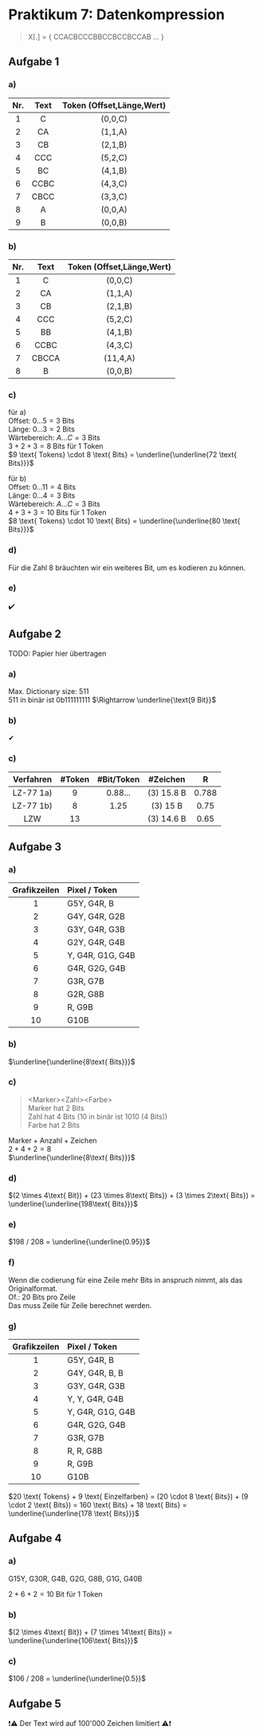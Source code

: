 # Praktikum 7: Datenkompression

>X[.] = { CCACBCCCBBCCBCCBCCAB ... }

## Aufgabe 1

### a)

|Nr.|Text|Token (Offset,Länge,Wert)|
|:-:|:-:|:-:|
|1|C|(0,0,C)|
|2|CA|(1,1,A)|
|3|CB|(2,1,B)|
|4|CCC|(5,2,C)|
|5|BC|(4,1,B)|
|6|CCBC|(4,3,C)|
|7|CBCC|(3,3,C)|
|8|A|(0,0,A)|
|9|B|(0,0,B)|

### b)

|Nr.|Text|Token (Offset,Länge,Wert)|
|:-:|:-:|:-:|
|1|C|(0,0,C)|
|2|CA|(1,1,A)|
|3|CB|(2,1,B)|
|4|CCC|(5,2,C)|
|5|BB|(4,1,B)|
|6|CCBC|(4,3,C)|
|7|CBCCA|(11,4,A)|
|8|B|(0,0,B)|

### c)

für a)\
$\text{Offset: } 0 \dots 5 = 3 \text{ Bits}$\
$\text{Länge: } 0 \dots 3 = 2 \text{ Bits}$\
$\text{Wärtebereich: } A \dots C = 3 \text{ Bits}$\
$3 + 2 + 3 = 8 \text{ Bits für 1 Token}$\
$9 \text{ Tokens} \cdot 8 \text{ Bits} = \underline{\underline{72 \text{ Bits}}}$

für b)\
$\text{Offset: } 0 \dots 11 = 4 \text{ Bits}$\
$\text{Länge: } 0 \dots 4 = 3 \text{ Bits}$\
$\text{Wärtebereich: } A \dots C = 3 \text{ Bits}$\
$4 + 3 + 3 = 10 \text{ Bits für 1 Token}$\
$8 \text{ Tokens} \cdot 10 \text{ Bits} = \underline{\underline{80 \text{ Bits}}}$

### d)

Für die Zahl 8 bräuchten wir ein weiteres Bit, um es kodieren zu können.

### e)

✔️

## Aufgabe 2

TODO: Papier hier übertragen

### a)

Max. Dictionary size: 511\
511 in binär ist 0b111111111 $\Rightarrow \underline{\text{9 Bit}}$

### b)

✔

### c)

|Verfahren|#Token|#Bit/Token|#Zeichen|R|
|:-:|:-:|:-:|:-:|:-:|
|LZ-77 1a)|9|0.88...|(3) 15.8 B|0.788|
|LZ-77 1b)|8|1.25|(3) 15 B|0.75|
|LZW|13||(3) 14.6 B|0.65|

## Aufgabe 3

### a)

|Grafikzeilen|Pixel / Token|
|:-:|:-|
|1|G5Y, G4R, B|
|2|G4Y, G4R, G2B|
|3|G3Y, G4R, G3B|
|4|G2Y, G4R, G4B|
|5|Y, G4R, G1G, G4B|
|6|G4R, G2G, G4B|
|7|G3R, G7B|
|8|G2R, G8B|
|9|R, G9B|
|10|G10B|

### b)

$\underline{\underline{8\text{ Bits}}}$

### c)

> \<Marker\>\<Zahl\>\<Farbe\>\
> Marker hat 2 Bits\
> Zahl hat 4 Bits (10 in binär ist 1010 (4 Bits))\
> Farbe hat 2 Bits

$\text{Marker} + \text{Anzahl} + \text{Zeichen}$\
$2 + 4 + 2 = 8$\
$\underline{\underline{8\text{ Bits}}}$

### d)

$(2 \times 4\text{ Bit}) + (23 \times 8\text{ Bits}) + (3 \times 2\text{ Bits}) = \underline{\underline{198\text{ Bits}}}$

### e)

$198 / 208 = \underline{\underline{0.95}}$

### f)

Wenn die codierung für eine Zeile mehr Bits in anspruch nimmt, als das Originalformat.\
Of.: 20 Bits pro Zeile\
Das muss Zeile für Zeile berechnet werden.

### g)

|Grafikzeilen|Pixel / Token|
|:-:|:-|
|1|G5Y, G4R, B|
|2|G4Y, G4R, B, B|
|3|G3Y, G4R, G3B|
|4|Y, Y, G4R, G4B|
|5|Y, G4R, G1G, G4B|
|6|G4R, G2G, G4B|
|7|G3R, G7B|
|8|R, R, G8B|
|9|R, G9B|
|10|G10B|

$20 \text{ Tokens} + 9 \text{ Einzelfarben} = (20 \cdot 8 \text{ Bits}) + (9 \cdot 2 \text{ Bits}) = 160 \text{ Bits} + 18 \text{ Bits} = \underline{\underline{178 \text{ Bits}}}$

## Aufgabe 4

### a)

G15Y, G30R, G4B, G2G, G8B, G1G, G40B

$2 + 6 + 2 = 10 \text{ Bit für 1 Token}$

### b)

$(2 \times 4\text{ Bit}) + (7 \times 14\text{ Bits}) = \underline{\underline{106\text{ Bits}}}$

### c)

$106 / 208 = \underline{\underline{0.5}}$

## Aufgabe 5

:exclamation::warning: Der Text wird auf 100'000 Zeichen limitiert :warning::exclamation:
